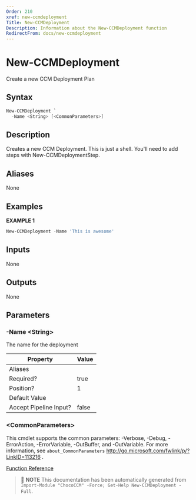 ```yaml
---
Order: 210
xref: new-ccmdeployment
Title: New-CCMDeployment
Description: Information about the New-CCMDeployment function
RedirectFrom: docs/new-ccmdeployment
---
```


# New-CCMDeployment

<!-- This documentation is automatically generated from /New-CCMDeployment.ps1 using GenerateDocs.ps1. Contributions are welcome at the original location(s). -->

Create a new CCM Deployment Plan

## Syntax

~~~powershell
New-CCMDeployment `
  -Name <String> [<CommonParameters>]
~~~

## Description

Creates a new CCM Deployment. This is just a shell. You'll need to add steps with New-CCMDeploymentStep.


## Aliases

None

## Examples

 **EXAMPLE 1**

~~~powershell
New-CCMDeployment -Name 'This is awesome'

~~~

## Inputs

None

## Outputs

None

## Parameters

###  -Name &lt;String&gt;
The name for the deployment

Property               | Value
---------------------- | -----
Aliases                |
Required?              | true
Position?              | 1
Default Value          |
Accept Pipeline Input? | false

### &lt;CommonParameters&gt;

This cmdlet supports the common parameters: -Verbose, -Debug, -ErrorAction, -ErrorVariable, -OutBuffer, and -OutVariable. For more information, see `about_CommonParameters` http://go.microsoft.com/fwlink/p/?LinkID=113216 .



[Function Reference](xref:chococcm-functions)

> :memo: **NOTE** This documentation has been automatically generated from `Import-Module "ChocoCCM" -Force; Get-Help New-CCMDeployment -Full`.
